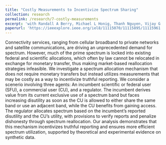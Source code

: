 ```yaml
---
title: "Costly Measurements to Incentivize Spectrum Sharing"
collection: research
permalink: /research/7-costly-measurements
excerpt: 'with Randall A Berry, Michael L Honig, Thanh Nguyen, Vijay G Subramanian, Rakesh V Vohra. Accepted at IEEE DySPAN 2025. .'
paperurl: 'https://ieeexplore.ieee.org/iel8/11115070/11115895/11115961.pdf'
---
```

Connectivity services, ranging from cellular broadband to private networks and satellite communications, are driving an unprecedented demand for spectrum. 
However, much of the prime spectrum is locked into existing federal and scientific allocations, which often by law cannot be relocated in exchange for monetary transfer, thus making market-based reallocation strategies infeasible. 
We investigate a spectrum allocation mechanism that does not require monetary transfers but instead utilizes measurements that may be costly as a way to incentivize truthful reporting. 
We consider a scenerio involving three agents: An incumbent scientific or federal user (SFU), a commercial user (CU), and a regulator. 
The incumbent derives value from its current exclusive use of a spectrum band but faces increasing disutility as soon as the CU is allowed to either share the same band or use an adjacent band, while the CU benefits from gaining access. The regulator allocates spectrum based on the incumbent’s reported disutility and the CU’s utility, with provisions to verify reports and penalize dishonesty through spectrum reallocation. Our analysis demonstrates that this mechanism incentivizes truthful reporting and ensures more efficient spectrum utilization, supported by theoretical and experimental evidence on synthetic data.
